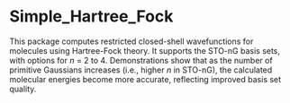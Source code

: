 # Simple_Hartree_Fock
This package computes restricted closed-shell wavefunctions for molecules using Hartree-Fock theory. It supports the STO-nG basis sets, with options for *n* = 2 to 4. Demonstrations show that as the number of primitive Gaussians increases (i.e., higher *n* in STO-nG), the calculated molecular energies become more accurate, reflecting improved basis set quality.
